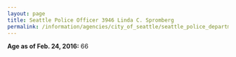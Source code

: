 ```yaml
---
layout: page
title: Seattle Police Officer 3946 Linda C. Spromberg
permalink: /information/agencies/city_of_seattle/seattle_police_department/copbook/3946/
---
```


**Age as of Feb. 24, 2016:** 66
